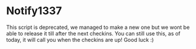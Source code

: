 # Notify1337

This script is deprecated, we managed to make a new one but we wont be able to release it till after the next checkins.
You can still use this, as of today, it will call you when the checkins are up! Good luck :)
